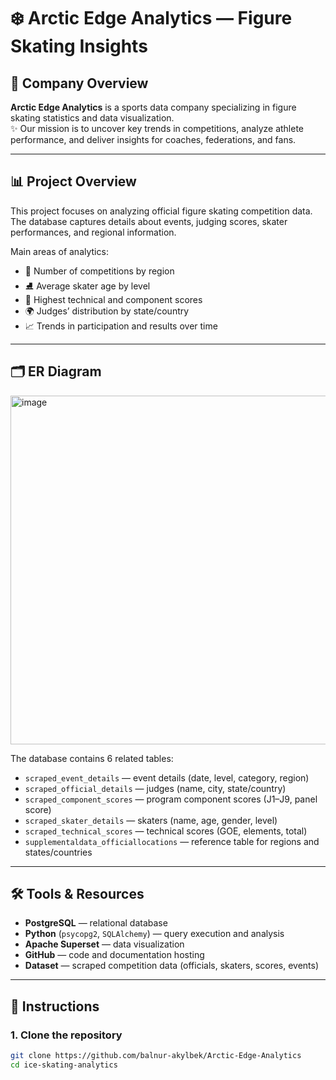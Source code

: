 # ❄️ Arctic Edge Analytics — Figure Skating Insights

## 🏢 Company Overview
**Arctic Edge Analytics** is a sports data company specializing in figure skating statistics and data visualization.  
✨ Our mission is to uncover key trends in competitions, analyze athlete performance, and deliver insights for coaches, federations, and fans.  

---

## 📊 Project Overview
This project focuses on analyzing official figure skating competition data.  
The database captures details about events, judging scores, skater performances, and regional information.  

Main areas of analytics:
- 📌 Number of competitions by region  
- ⛸️ Average skater age by level  
- 🏅 Highest technical and component scores  
- 🌍 Judges’ distribution by state/country  
- 📈 Trends in participation and results over time  

---

## 🗂️ ER Diagram
<img width="819" height="558" alt="image" src="https://github.com/user-attachments/assets/aa0582a5-646e-495c-92cc-67699475082f" />


The database contains 6 related tables:  
- `scraped_event_details` — event details (date, level, category, region)  
- `scraped_official_details` — judges (name, city, state/country)  
- `scraped_component_scores` — program component scores (J1–J9, panel score)  
- `scraped_skater_details` — skaters (name, age, gender, level)  
- `scraped_technical_scores` — technical scores (GOE, elements, total)  
- `supplementaldata_officiallocations` — reference table for regions and states/countries  

---

## 🛠️ Tools & Resources
- **PostgreSQL** — relational database  
- **Python** (`psycopg2`, `SQLAlchemy`) — query execution and analysis  
- **Apache Superset** — data visualization  
- **GitHub** — code and documentation hosting  
- **Dataset** — scraped competition data (officials, skaters, scores, events)  

---

## 🚀 Instructions

### 1. Clone the repository
```bash
git clone https://github.com/balnur-akylbek/Arctic-Edge-Analytics
cd ice-skating-analytics
